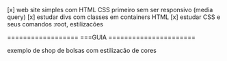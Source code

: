 [x] web site simples com HTML CSS primeiro sem ser responsivo (media query)
[x] estudar divs com classes em containers HTML
[x] estudar CSS e seus comandos :root, estilizacões

================== ===GUIA ======================

exemplo de shop de bolsas com estilizacão de cores


